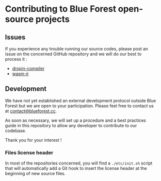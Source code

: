 # Contributing to Blue Forest open-source projects

## Issues

If you experience any trouble running our source codes, please post an issue on the concerned GitHub repository and we will do our best to process it :
- [dropin-compiler](https://github.com/theblueforest/dropin-compiler/issues/new)
- [wasm-ir](https://github.com/theblueforest/wasm-ir/issues/new)

## Development

We have not yet established an external development protocol outside Blue Forest but we are open to your participation. Please feel free to contact us at contact@blueforest.cc.

As soon as necessary, we will set up a procedure and a best practices guide in this repository to allow any developer to contribute to our codebase.

Thank you for your interest !

### Files license header

In most of the repositories concerned, you will find a `./etc/init.sh` script that will automatically add a Git hook to insert the license header at the beginning of new source files.

